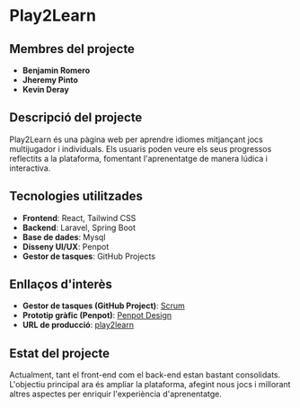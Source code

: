 # Play2Learn

## Membres del projecte
- **Benjamin Romero**
- **Jheremy Pinto**
- **Kevin Deray**

## Descripció del projecte
Play2Learn és una pàgina web per aprendre idiomes mitjançant jocs multijugador i individuals. Els usuaris poden veure els seus progressos reflectits a la plataforma, fomentant l'aprenentatge de manera lúdica i interactiva.

## Tecnologies utilitzades
- **Frontend**: React, Tailwind CSS  
- **Backend**: Laravel, Spring Boot  
- **Base de dades**: Mysql  
- **Disseny UI/UX**: Penpot  
- **Gestor de tasques**: GitHub Projects  

## Enllaços d'interès
- **Gestor de tasques (GitHub Project)**: [Scrum](https://github.com/orgs/inspedralbes/projects/21)
- **Prototip gràfic (Penpot)**: [Penpot Design](https://design.penpot.app/#/view?file-id=456eee66-5663-80cb-8005-d3788d37aac3&page-id=456eee66-5663-80cb-8005-d3788d37aac4&section=interactions&index=0&share-id=15f52329-dbfe-804d-8005-d5f2e596652e)
- **URL de producció**: [play2learn](https://play2learn.pro/)

## Estat del projecte
Actualment, tant el front-end com el back-end estan bastant consolidats. L'objectiu principal ara és ampliar la plataforma, afegint nous jocs i millorant altres aspectes per enriquir l'experiència d'aprenentatge.
